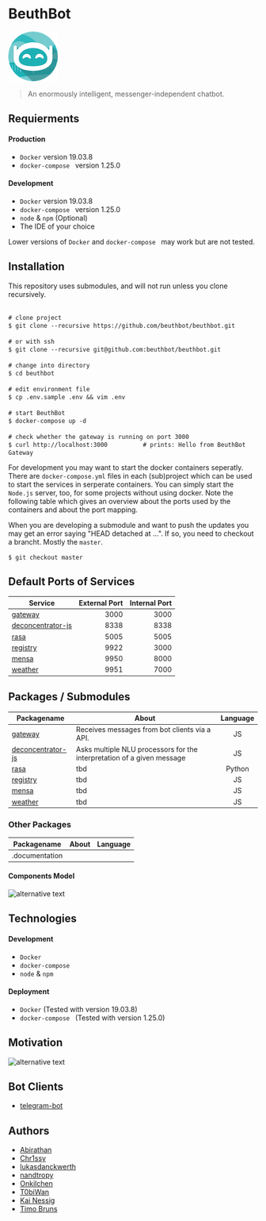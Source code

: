 # BeuthBot

![Icon](.documentation/BeuthBotIcon100.png "Icon")

> An enormously intelligent, messenger-independent chatbot.

## Requierments

#### Production

* `Docker` version 19.03.8
* `docker-compose ` version 1.25.0

#### Development

* `Docker` version 19.03.8
* `docker-compose ` version 1.25.0
* `node` & `npm` (Optional)
* The IDE of your choice

Lower versions of `Docker` and `docker-compose ` may work but are not tested.

## Installation

This repository uses submodules, and will not run unless you clone recursively.

```shell script

# clone project
$ git clone --recursive https://github.com/beuthbot/beuthbot.git

# or with ssh
$ git clone --recursive git@github.com:beuthbot/beuthbot.git

# change into directory
$ cd beuthbot

# edit environment file
$ cp .env.sample .env && vim .env

# start BeuthBot
$ docker-compose up -d

# check whether the gateway is running on port 3000
$ curl http://localhost:3000          # prints: Hello from BeuthBot Gateway
```

For development you may want to start the docker containers seperatly. There are `docker-compose.yml` files in each (sub)project which can be used to start the services in serperate containers. You can simply start the `Node.js` server, too, for some projects without using docker. Note the following table which gives an overview about the ports used by the containers and about the port mapping.

When you are developing a submodule and want to push the updates you may get an error saying "HEAD detached at ...". If so, you need to checkout a brancht. Mostly the `master`.

``` shell script
$ git checkout master
```

## Default Ports of Services

| Service | External Port | Internal Port |
| ------- | ------------: | ------------: |
| [gateway](https://github.com/beuthbot/gateway) | 3000 | 3000 |
| [deconcentrator-js](https://github.com/beuthbot/deconcentrator-js) | 8338 | 8338 |
| [rasa](https://github.com/beuthbot/rasa) | 5005 | 5005 |
| [registry](https://github.com/beuthbot/registry) | 9922 | 3000 |
| [mensa](https://github.com/beuthbot/mensa) | 9950 | 8000 |
| [weather](https://github.com/beuthbot/weather) | 9951 | 7000 |

## Packages / Submodules

| **Packagename** | **About** | **Language** |
| --------------- | --------- | :----------: |
| [gateway](https://github.com/beuthbot/gateway) | Receives messages from bot clients via a API. | JS |
| [deconcentrator-js](https://github.com/beuthbot/deconcentrator-js) | Asks multiple NLU processors for the interpretation of a given message | JS |
| [rasa](https://github.com/beuthbot/rasa) | tbd | Python |
| [registry](https://github.com/beuthbot/registry) | tbd | JS |
| [mensa](https://github.com/beuthbot/mensa) | tbd | JS |
| [weather](https://github.com/beuthbot/weather) | tbd | JS |

### Other Packages
| **Packagename** | **About** | **Language** |
| --------------- | --------- | :----------: |
| .documentation | | |

#### Components Model

![alternative text](http://www.plantuml.com/plantuml/proxy?cache=no&src=https://raw.githubusercontent.com/beuthbot/beuthbot/master/.documentation/uml/components.txt)

## Technologies

#### Development

* `Docker`
* `docker-compose `
* `node` & `npm`

#### Deployment

* `Docker` (Tested with version 19.03.8)
* `docker-compose ` (Tested with version 1.25.0)

## Motivation



![alternative text](http://www.plantuml.com/plantuml/proxy?cache=no&src=https://raw.githubusercontent.com/beuthbot/beuthbot/master/.documentation/uml/repository.txt)

## Bot Clients

* [telegram-bot](https://github.com/beuthbot/telegram-bot)

## Authors

* [Abirathan](https://github.com/Abirathan)
* [Chr1ssy](https://github.com/Chr1ssy)
* [lukasdanckwerth](https://github.com/lukasdanckwerth)
* [nandtropy](https://github.com/nandtropy)
* [Onkilchen](https://github.com/Onkilchen)
* [T0biWan](https://github.com/T0biWan)
* [Kai Nessig](https://github.com/tiberius)
* [Timo Bruns](https://github.com/TimoBruns)

